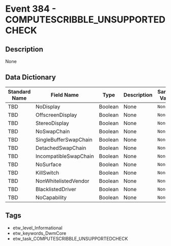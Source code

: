 # Event 384 - COMPUTESCRIBBLE_UNSUPPORTEDCHECK

## Description
None

## Data Dictionary
|Standard Name|Field Name|Type|Description|Sample Value|
|---|---|---|---|---|
|TBD|NoDisplay|Boolean|None|`None`|
|TBD|OffscreenDisplay|Boolean|None|`None`|
|TBD|StereoDisplay|Boolean|None|`None`|
|TBD|NoSwapChain|Boolean|None|`None`|
|TBD|SingleBufferSwapChain|Boolean|None|`None`|
|TBD|DetachedSwapChain|Boolean|None|`None`|
|TBD|IncompatibleSwapChain|Boolean|None|`None`|
|TBD|NoSurface|Boolean|None|`None`|
|TBD|KillSwitch|Boolean|None|`None`|
|TBD|NonWhitelistedVendor|Boolean|None|`None`|
|TBD|BlacklistedDriver|Boolean|None|`None`|
|TBD|NoCapability|Boolean|None|`None`|

## Tags
* etw_level_Informational
* etw_keywords_DwmCore
* etw_task_COMPUTESCRIBBLE_UNSUPPORTEDCHECK